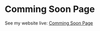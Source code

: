 # Comming Soon Page

See my website live: [Comming Soon Page](https://webdevabdullah.github.io/comming-soon/)
